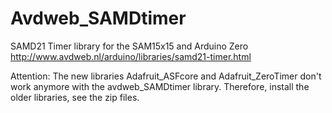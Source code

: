# Avdweb_SAMDtimer
SAMD21 Timer library for the SAM15x15 and Arduino Zero
http://www.avdweb.nl/arduino/libraries/samd21-timer.html

Attention: The new libraries Adafruit_ASFcore and Adafruit_ZeroTimer don't work anymore with the avdweb_SAMDtimer library.
Therefore, install the older libraries, see the zip files.
